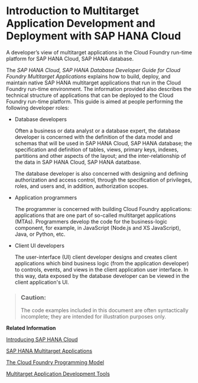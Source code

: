 <!-- loiof472017c780e4db4adcbccc8ba04de05 -->

# Introduction to Multitarget Application Development and Deployment with SAP HANA Cloud

A developer’s view of multitarget applications in the Cloud Foundry run-time platform for SAP HANA Cloud, SAP HANA database.

The *SAP HANA Cloud, SAP HANA Database Developer Guide for Cloud Foundry Multitarget Applications* explains how to build, deploy, and maintain native SAP HANA multitarget applications that run in the Cloud Foundry run-time environment. The information provided also describes the technical structure of applications that can be deployed to the Cloud Foundry run-time platform. This guide is aimed at people performing the following developer roles:

-   Database developers

    Often a business or data analyst or a database expert, the database developer is concerned with the definition of the data model and schemas that will be used in SAP HANA Cloud, SAP HANA database; the specification and definition of tables, views, primary keys, indexes, partitions and other aspects of the layout; and the inter-relationship of the data in SAP HANA Cloud, SAP HANA datatbase.

    The database developer is also concerned with designing and defining authorization and access control, through the specification of privileges, roles, and users and, in addition, authorization scopes.

-   Application programmers

    The programmer is concerned with building Cloud Foundry applications: applications that are one part of so-called multitarget applications \(MTAs\). Programmers develop the code for the business-logic component, for example, in JavaScript \(Node.js and XS JavaScript\), Java, or Python, etc.

-   Client UI developers

    The user-interface \(UI\) client developer designs and creates client applications which bind business logic \(from the application developer\) to controls, events, and views in the client application user interface. In this way, data exposed by the database developer can be viewed in the client application's UI.


> ### Caution:  
> The code examples included in this document are often syntactically incomplete; they are intended for illustration purposes only.

**Related Information**  


[Introducing SAP HANA Cloud](introducing-sap-hana-cloud-ca1a943.md "A short overview of SAP HANA Cloud")

[SAP HANA Multitarget Applications](sap-hana-multitarget-applications-d8226e6.md "Multitarget Applications comprise several modules that contain content for a distinct run-time environment.")

[The Cloud Foundry Programming Model](the-cloud-foundry-programming-model-df19a03.md "Writing applications for deployment to Cloud Foundry.")

[Multitarget Application Development Tools](multitarget-application-development-tools-f7268f1.md "SAP HANA provides a selection of development and administration tools.")

